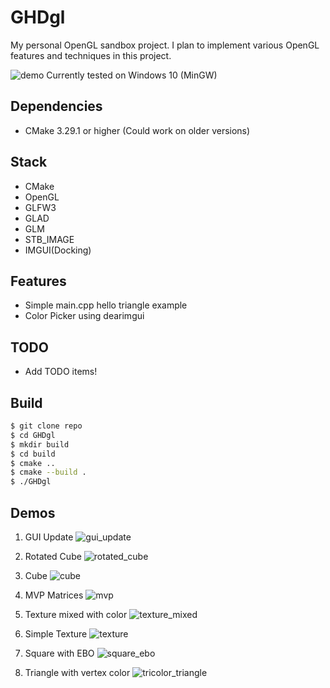 # GHDgl

My personal OpenGL sandbox project.
I plan to implement various OpenGL features and techniques in this project.

![demo](demo.png)
Currently tested on Windows 10 (MinGW)

## Dependencies

- CMake 3.29.1 or higher (Could work on older versions)

## Stack

- CMake
- OpenGL
- GLFW3
- GLAD
- GLM
- STB_IMAGE
- IMGUI(Docking)

## Features

- Simple main.cpp hello triangle example
- Color Picker using dearimgui

## TODO

- Add TODO items!

## Build

```bash
$ git clone repo
$ cd GHDgl
$ mkdir build
$ cd build
$ cmake ..
$ cmake --build .
$ ./GHDgl
```

## Demos



1. GUI Update
![gui_update](demos/gui_update.png)

7. Rotated Cube
![rotated_cube](demos/rotated_cube.png)

6. Cube
![cube](demos/cube.png)

5. MVP Matrices
![mvp](demos/MVP.png)

4. Texture mixed with color
![texture_mixed](demos/texture_mixed.png)

3. Simple Texture
![texture](demos/texture.png)

2. Square with EBO
![square_ebo](demos/square_ebo.png)

1. Triangle with vertex color
![tricolor_triangle](demos/tricolor_triangle.png)
